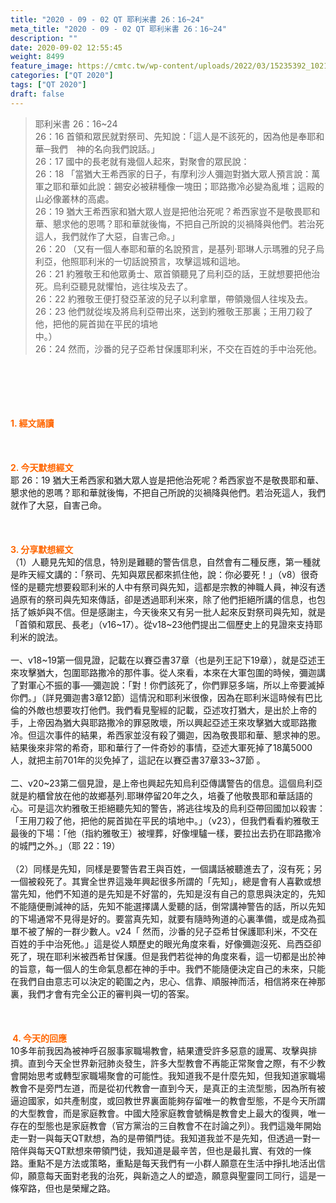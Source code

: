 ```yaml
---
title: "2020 - 09 - 02 QT 耶利米書 26：16~24"
meta_title: "2020 - 09 - 02 QT 耶利米書 26：16~24"
description: ""
date: 2020-09-02 12:55:45
weight: 8499
feature_image: https://cmtc.tw/wp-content/uploads/2022/03/15235392_10211799862337740_180693556567566654_o-1.webp
categories: ["QT 2020"]
tags: ["QT 2020"]
draft: false
---
```


<blockquote>耶利米書 26：16~24<br />
26：16 首領和眾民就對祭司、先知說：「這人是不該死的，因為他是奉耶和華─我們　神的名向我們說話。」<br />
26：17 國中的長老就有幾個人起來，對聚會的眾民說：<br />
26：18 「當猶大王希西家的日子，有摩利沙人彌迦對猶大眾人預言說：萬軍之耶和華如此說：錫安必被耕種像一塊田；耶路撒冷必變為亂堆；這殿的山必像叢林的高處。<br />
26：19 猶大王希西家和猶大眾人豈是把他治死呢？希西家豈不是敬畏耶和華、懇求他的恩嗎？耶和華就後悔，不把自己所說的災禍降與他們。若治死這人，我們就作了大惡，自害己命。」<br />
26：20 （又有一個人奉耶和華的名說預言，是基列‧耶琳人示瑪雅的兒子烏利亞，他照耶利米的一切話說預言，攻擊這城和這地。<br />
26：21 約雅敬王和他眾勇士、眾首領聽見了烏利亞的話，王就想要把他治死。烏利亞聽見就懼怕，逃往埃及去了。<br />
26：22 約雅敬王便打發亞革波的兒子以利拿單，帶領幾個人往埃及去。<br />
26：23 他們就從埃及將烏利亞帶出來，送到約雅敬王那裏；王用刀殺了他，把他的屍首拋在平民的墳地<br />
中。）<br />
26：24 然而，沙番的兒子亞希甘保護耶利米，不交在百姓的手中治死他。</blockquote><br />
&nbsp;<br />
<br />
&nbsp;<br />
<br />
<span style="color: #ff6600;"><strong>1. </strong><strong>經文誦讀</strong></span><br />
<br />
<span style="color: #ff6600;"><strong> </strong></span><br />
<br />
<span style="color: #ff6600;"><strong>2. 今天默想</strong><strong>經文<br />
</strong></span>耶 26：19 猶大王希西家和猶大眾人豈是把他治死呢？希西家豈不是敬畏耶和華、懇求他的恩嗎？耶和華就後悔，不把自己所說的災禍降與他們。若治死這人，我們就作了大惡，自害己命。<br />
<br />
&nbsp;<br />
<br />
<span style="color: #ff6600;"><strong>3. 分享默想經文<br />
</strong></span>（1）人聽見先知的信息，特別是難聽的警告信息，自然會有二種反應，第一種就是昨天經文講的：「祭司、先知與眾民都來抓住他，說：你必要死！」（v8）很奇怪的是聽完想要殺耶利米的人中有祭司與先知，這都是宗教的神職人員，神沒有透過原有的祭司與先知來傳話，卻是透過耶利米來，除了他們拒絕所講的信息，也包括了嫉妒與不信。但是感謝主，今天後來又有另一批人起來反對祭司與先知，就是「首領和眾民、長老」（v16~17）。從v18~23他們提出二個歷史上的見證來支持耶利米的說法。<br />
<br />
一、v18~19第一個見證，記載在以賽亞書37章（也是列王記下19章），就是亞述王來攻擊猶大，包圍耶路撒冷的那件事。從人來看，本來在大軍包圍的時候，彌迦講了對軍心不振的事──彌迦說：「對！你們該死了，你們罪惡多端，所以上帝要滅掉你們。」（詳見彌迦書3章12節）這情況和耶利米很像，因為在耶利米這時候有巴比倫的外敵也想要攻打他們。我們看見聖經的記載，亞述攻打猶大，是出於上帝的手，上帝因為猶大與耶路撒冷的罪惡敗壞，所以興起亞述王來攻擊猶大或耶路撒冷。但這次事件的結果，希西家並沒有殺了彌迦，因為敬畏耶和華、懇求神的恩。結果後來非常的希奇，耶和華行了一件奇妙的事情，亞述大軍死掉了18萬5000人，就把主前701年的災免掉了，這記在以賽亞書37章33~37節 。<br />
<br />
二、v20~23第二個見證，是上帝也興起先知烏利亞傳講警告的信息。這個烏利亞就是約櫃曾放在他的故鄉基列.耶琳停留20年之久，培養了他敬畏耶和華話語的心。可是這次約雅敬王拒絕聽先知的警告，將逃往埃及的烏利亞帶回國加以殺害：「王用刀殺了他，把他的屍首拋在平民的墳地中。」（v23），但我們看看約雅敬王最後的下場：「他（指約雅敬王）被埋葬，好像埋驢一樣，要拉出去扔在耶路撒冷的城門之外。」（耶 22：19）<br />
<br />
（2）同樣是先知，同樣是要警告君王與百姓，一個講話被聽進去了，沒有死；另一個被殺死了。其實全世界這幾年興起很多所謂的「先知」，總是會有人喜歡或想當先知，他們不知道的是先知是不好當的，先知是沒有自己的意思與決定的，先知不能隨便刪減神的話，先知不能選擇講人愛聽的話，倒常講神警告的話，所以先知的下場通常不見得是好的。要當真先知，就要有隨時殉道的心裏準備，或是成為孤單不被了解的一群少數人。v24「 然而，沙番的兒子亞希甘保護耶利米，不交在百姓的手中治死他。」這是從人類歷史的眼光角度來看，好像彌迦沒死、烏西亞卻死了，現在耶利米被西希甘保護。但是我們若從神的角度來看，這一切都是出於神的旨意，每一個人的生命氣息都在神的手中。我們不能隨便決定自己的未來，只能在我們自由意志可以決定的範圍之內，忠心、信靠、順服神而活，相信將來在神那裏，我們才會有完全公正的審判與一切的答案。<br />
<br />
&nbsp;<br />
<br />
<span style="color: #ff6600;"><strong> </strong></span><span style="color: #ff6600;"><strong>4. 今天的回應<br />
</strong></span>10多年前我因為被神呼召服事家職場教會，結果遭受許多惡意的謾罵、攻擊與排擠。直到今天全世界新冠肺炎發生，許多大型教會不再能正常聚會之際，有不少教會開始思考或轉型家職場聚會的可能性。我知道我不是什麼先知，但我知道家職場教會不是旁門左道，而是從初代教會一直到今天，是真正的主流型態，因為所有被逼迫國家，如共產制度，或回教世界裏面能夠存留唯一的教會型態，不是今天所謂的大型教會，而是家庭教會。中國大陸家庭教會號稱是教會史上最大的復興，唯一存在的型態也是家庭教會（官方黨治的三自教會不在討論之列）。我們這幾年開始走一對一與每天QT默想，為的是帶領門徒。我知道我並不是先知，但透過一對一陪伴與每天QT默想來帶領門徒，我知道是最辛苦，但也是最扎實、有效的一條路。重點不是方法或策略，重點是每天我們有一小群人願意在生活中掙扎地活出信仰，願意每天面對老我的治死，與新造之人的塑造，願意與聖靈同工同行，這是一條窄路，但也是榮耀之路。
        